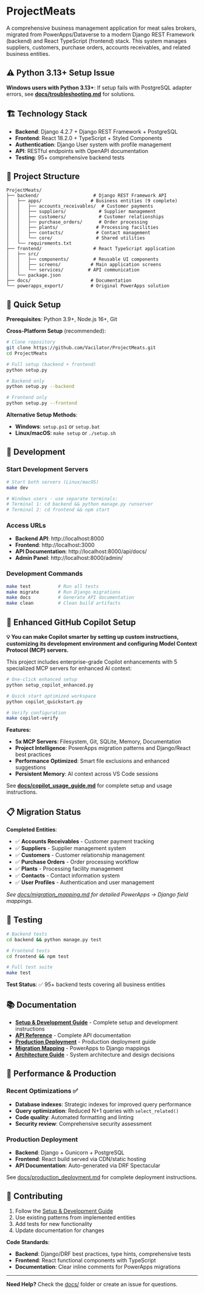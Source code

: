 # ProjectMeats

A comprehensive business management application for meat sales brokers, migrated from PowerApps/Dataverse to a modern Django REST Framework (backend) and React TypeScript (frontend) stack. This system manages suppliers, customers, purchase orders, accounts receivables, and related business entities.

## ⚠️ Python 3.13+ Setup Issue

**Windows users with Python 3.13+**: If setup fails with PostgreSQL adapter errors, see **[docs/troubleshooting.md](docs/troubleshooting.md)** for solutions.


## 🏗️ Technology Stack

- **Backend**: Django 4.2.7 + Django REST Framework + PostgreSQL
- **Frontend**: React 18.2.0 + TypeScript + Styled Components  
- **Authentication**: Django User system with profile management
- **API**: RESTful endpoints with OpenAPI documentation
- **Testing**: 95+ comprehensive backend tests

## 📁 Project Structure

```
ProjectMeats/
├── backend/                    # Django REST Framework API
│   ├── apps/                  # Business entities (9 complete)
│   │   ├── accounts_receivables/  # Customer payments
│   │   ├── suppliers/            # Supplier management
│   │   ├── customers/            # Customer relationships
│   │   ├── purchase_orders/      # Order processing
│   │   ├── plants/              # Processing facilities
│   │   ├── contacts/            # Contact management
│   │   └── core/                # Shared utilities
│   └── requirements.txt
├── frontend/                   # React TypeScript application
│   ├── src/
│   │   ├── components/         # Reusable UI components
│   │   ├── screens/           # Main application screens
│   │   └── services/         # API communication
│   └── package.json
├── docs/                      # Documentation
└── powerapps_export/          # Original PowerApps solution
```

## 🚀 Quick Setup

**Prerequisites**: Python 3.9+, Node.js 16+, Git

**Cross-Platform Setup** (recommended):
```bash
# Clone repository
git clone https://github.com/Vacilator/ProjectMeats.git
cd ProjectMeats

# Full setup (backend + frontend)
python setup.py

# Backend only
python setup.py --backend

# Frontend only  
python setup.py --frontend
```

**Alternative Setup Methods**:
- **Windows**: `setup.ps1` or `setup.bat`
- **Linux/macOS**: `make setup` or `./setup.sh`

## 🔧 Development

### Start Development Servers
```bash
# Start both servers (Linux/macOS)
make dev

# Windows users - use separate terminals:
# Terminal 1: cd backend && python manage.py runserver
# Terminal 2: cd frontend && npm start
```

### Access URLs
- **Backend API**: http://localhost:8000
- **Frontend**: http://localhost:3000  
- **API Documentation**: http://localhost:8000/api/docs/
- **Admin Panel**: http://localhost:8000/admin/

### Development Commands
```bash
make test          # Run all tests
make migrate       # Run Django migrations
make docs          # Generate API documentation
make clean         # Clean build artifacts
```

## 🤖 Enhanced GitHub Copilot Setup

**💡 You can make Copilot smarter by setting up custom instructions, customizing its development environment and configuring Model Context Protocol (MCP) servers.**

This project includes enterprise-grade Copilot enhancements with 5 specialized MCP servers for enhanced AI context:

```bash
# One-click enhanced setup
python setup_copilot_enhanced.py

# Quick start optimized workspace
python copilot_quickstart.py

# Verify configuration
make copilot-verify
```

**Features:**
- **5x MCP Servers**: Filesystem, Git, SQLite, Memory, Documentation
- **Project Intelligence**: PowerApps migration patterns and Django/React best practices
- **Performance Optimized**: Smart file exclusions and enhanced suggestions
- **Persistent Memory**: AI context across VS Code sessions

See **[docs/copilot_usage_guide.md](docs/copilot_usage_guide.md)** for complete setup and usage instructions.

## 📋 Migration Status

**Completed Entities**:
- ✅ **Accounts Receivables** - Customer payment tracking
- ✅ **Suppliers** - Supplier management system  
- ✅ **Customers** - Customer relationship management
- ✅ **Purchase Orders** - Order processing workflow
- ✅ **Plants** - Processing facility management
- ✅ **Contacts** - Contact information system
- ✅ **User Profiles** - Authentication and user management

*See [docs/migration_mapping.md](docs/migration_mapping.md) for detailed PowerApps → Django field mappings.*

## 🧪 Testing

```bash
# Backend tests
cd backend && python manage.py test

# Frontend tests  
cd frontend && npm test

# Full test suite
make test
```

**Test Status**: ✅ 95+ backend tests covering all business entities

## 📚 Documentation

- **[Setup & Development Guide](docs/setup-and-development.md)** - Complete setup and development instructions
- **[API Reference](docs/api_reference.md)** - Complete API documentation  
- **[Production Deployment](docs/production_deployment.md)** - Production deployment guide
- **[Migration Mapping](docs/migration_mapping.md)** - PowerApps to Django mappings
- **[Architecture Guide](docs/architecture.md)** - System architecture and design decisions

## 🚀 Performance & Production

### Recent Optimizations ✅
- **Database indexes**: Strategic indexes for improved query performance
- **Query optimization**: Reduced N+1 queries with `select_related()`
- **Code quality**: Automated formatting and linting
- **Security review**: Comprehensive security assessment

### Production Deployment
- **Backend**: Django + Gunicorn + PostgreSQL
- **Frontend**: React build served via CDN/static hosting
- **API Documentation**: Auto-generated via DRF Spectacular

See [docs/production_deployment.md](docs/production_deployment.md) for complete deployment instructions.

## 👥 Contributing

1. Follow the [Setup & Development Guide](docs/setup-and-development.md)
2. Use existing patterns from implemented entities
3. Add tests for new functionality
4. Update documentation for changes

**Code Standards**:
- **Backend**: Django/DRF best practices, type hints, comprehensive tests
- **Frontend**: React functional components with TypeScript
- **Documentation**: Clear inline comments for PowerApps migrations

---

**Need Help?** Check the [docs/](docs/) folder or create an issue for questions.
